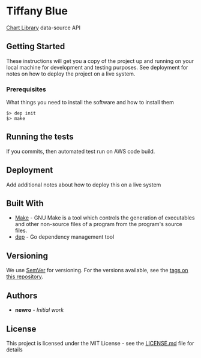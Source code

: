 # Tiffany Blue

[Chart Library](https://github.com/tradingview/charting_library) data-source API

## Getting Started

These instructions will get you a copy of the project up and running on your local machine for development and testing purposes. See deployment for notes on how to deploy the project on a live system.

### Prerequisites

What things you need to install the software and how to install them

```
$> dep init
$> make
```


## Running the tests

If you commits, then automated test run on AWS code build.


## Deployment

Add additional notes about how to deploy this on a live system

## Built With

* [Make](https://www.gnu.org/software/make/) - GNU Make is a tool which controls the generation of executables and other non-source files of a program from the program's source files.
* [dep](https://github.com/golang/dep) - Go dependency management tool


## Versioning

We use [SemVer](http://semver.org/) for versioning. For the versions available, see the [tags on this repository](https://github.com/your/project/tags). 

## Authors

* **newro** - *Initial work*


## License

This project is licensed under the MIT License - see the [LICENSE.md](LICENSE.md) file for details

